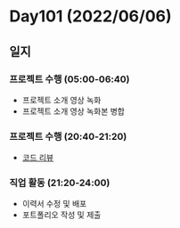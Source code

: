 # Day101 (2022/06/06)

## 일지

### 프로젝트 수행 (05:00-06:40)

  * 프로젝트 소개 영상 녹화
  * 프로젝트 소개 영상 녹화본 병합

### 프로젝트 수행 (20:40-21:20)

  * [코드 리뷰][#50]

### 직업 활동 (21:20-24:00)

  * 이력서 수정 및 배포
  * 포트폴리오 작성 및 제출

<!-- Links: Issues and Pull Requests -->

[#50]: https://github.com/boostcampaitech3/final-project-level3-cv-02/pull/50
